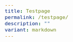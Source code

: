 ```yaml
---
title: Testpage
permalink: /testpage/
description: ""
variant: markdown
---
```

<p></p>
<p></p>


<style>
/* ==========================================================================
   THEME CUSTOMIZATION
   These variables control the main color scheme and text decorations
   ========================================================================== */

:root {
  /* Color Scheme */
  --color-primary: inherit;
  --color-secondary: inherit;
  --color-accent:  inherit;
  --color-background:  inherit;
  --color-text:  inherit;
  --color-text-light:  #888888;
  --color-link: var(--color-primary);
  --color-link-hover: var(--color-accent);
  --color-border: #e0e0e0;

  /* Typography Decorations */
  --heading-font-weight: 700;
  --text-line-height: 1.5;
  --heading-line-height: 1.2;
  --link-decoration: none;
  --link-decoration-hover: none; /* Changed to none */
  --heading-letter-spacing: -0.02em;

  /* Animation */
  --transition-speed: 0.8s; /* Added transition speed variable */
  --transition-timing: cubic-bezier(0.4, 0, 0.2, 1); /* Added smooth easing */

  /* Spacing and Layout */
  --content-width: 100%;
  --spacing-unit: 1rem;
  --border-radius: 4px;
  --box-shadow: 0 2px 4px rgba(0, 0, 0, 0.1);

  /* Typography Scale */
  --step--2: clamp(0.7813rem, 0.7615rem + 0.0988vw, 0.88rem);
  --step--1: clamp(0.9375rem, 0.905rem + 0.1625vw, 1.1rem);
  --step-0: clamp(1.125rem, 1.075rem + 0.25vw, 1.375rem);
  --step-1: clamp(1.35rem, 1.2763rem + 0.3688vw, 1.7188rem);
  --step-2: clamp(1.62rem, 1.5143rem + 0.5284vw, 2.1484rem);
  --step-3: clamp(1.944rem, 1.7957rem + 0.7415vw, 2.6855rem);
  --step-4: clamp(2.3328rem, 2.128rem + 1.0241vw, 3.3569rem);
  --step-5: clamp(2.7994rem, 2.52rem + 1.3968vw, 4.1962rem);
}

/* ==========================================================================
   Reset & Base Styles
   ========================================================================== */
/* 1. Use a more-intuitive box-sizing model */
*, *::before, *::after {
  box-sizing: border-box;
}

/* Reset Margins and Padding */
* {
  margin: 0;
  padding: 0;  /* [2] Reset default margins and padding to create a consistent baseline for styling. */

}

html {
  font-size: 100%; /* [3] Define base font size in percentage for accessibility. */
  size-interpolation: allow-keywords;
}

body {
  min-height: 100vh;
  scroll-behavior: smooth;
  text-rendering: optimizeSpeed;
  line-height: var(--text-line-height);
  font-size: var(--step-0);
  color: var(--color-text);
  background-color: var(--color-background);
  /* 4. Improve text rendering */
  -webkit-font-smoothing: antialiased;
}

/* 5. Improve media defaults */
img, picture, video, canvas, svg {
  display: block;
  max-width: 100%;
}

/* ==========================================================================
   Table Reset
   ========================================================================== */

table {
  max-width: 100%; /* Ensure tables are responsive */
  border-collapse: collapse; /* Remove space between borders */
  border-spacing: 0; /* Reset spacing between cells if border-collapse is overridden */
}

th,
td {
  padding: 0; /* Remove default padding */
  margin: 0; /* Remove default margin */
  border: none; /* Remove default borders */
  text-align: left; /* Standard alignment */
  vertical-align: top; /* Consistent vertical alignment */
}

caption {
  text-align: center; /* Default to center for captions */
  font-size: inherit; /* Match caption font size with surrounding text */
  font-weight: normal; /* Remove bold default styling */
  padding: 0; /* Remove extra spacing */
}

thead,
tbody,
tfoot {
  display: table-row-group; /* Ensure consistent group behavior */
  vertical-align: middle; /* Align content properly within cells */
}

tr {
  margin: 0; /* Reset row-specific margins */
  padding: 0; /* Reset row-specific padding */
}

th {
  font-weight: bold; /* Ensure header cells stand out */
}

td {
  font-weight: normal; /* Regular text weight for data cells */
  word-wrap: break-word; /* Ensure long content wraps within cells */
}

/* 

/* 6. Inherit fonts for form controls */
input, button, textarea, select {
  font: inherit;
}

/* 7. Avoid text overflows */
p, h1, h2, h3, h4, h5, h6 {
  overflow-wrap: break-word;
}

/* 8. Improve line wrapping */
p {
  text-wrap: pretty;
}
h1, h2, h3, h4, h5, h6 {
  text-wrap: balance;
}

/*
  9. Create a root stacking context
*/
#root, #__next {
  isolation: isolate;
}

/* ==========================================================================
   Typography
   ========================================================================== */

h1,
.h1,
h2,
.h2,
h3,
.h3,
h4,
.h4,
h5,
.h5 {
  font-weight: var(--heading-font-weight);
  line-height: var(--heading-line-height);
  letter-spacing: var(--heading-letter-spacing);
  color: var(--color-secondary);
}

h1,
.h1 {
  font-size: var(--step-5);
  margin-bottom: var(--spacing-unit);
}

h2,
.h2 {
  font-size: var(--step-4);
  margin-bottom: calc(var(--spacing-unit) * 0.8);
}

h3,
.h3 {
  font-size: var(--step-3);
  margin-bottom: calc(var(--spacing-unit) * 0.6);
}

h4,
.h4 {
  font-size: var(--step-2);
  margin-bottom: calc(var(--spacing-unit) * 0.5);
}

h5,
.h5 {
  font-size: var(--step-1);
  margin-bottom: calc(var(--spacing-unit) * 0.4);
}

small,
.text-small {
  font-size: var(--step--1);
  color: var(--color-text-light);
}

.text-xs {
  font-size: var(--step--2);
  color: var(--color-text-light);
}

p,
ul,
ol {
  font-size: var(--step-0);
  margin-bottom: var(--spacing-unit);
  color: var(--color-text);
}

.yck-details__content ul, .yck-details__content ol, .yck-details__content ul li,
.yck-details__content ol li,
li {
  list-style: none; /* Removes default marker */
  padding: 0;
  margin: 0;
}

.yck-strong {
  font-weight: 700;
}

/* Base styles for yck-details */
.yck-details {
    border-top: 1px solid rgba(0, 0, 0, 0.15);
    /* border-bottom: 1px solid rgba(0, 0, 0, 0.25); */
	margin-top: clamp(0.5rem, 5%, 2rem);
    margin-bottom: clamp(1rem, 5% 1.5rem);
    overflow: hidden;
    transition: border-color 0.7s;
}

.yck-details:hover {
    border-color: #555;
}

/* Summary styles */
.yck-details__summary {
    display: flex;
    align-items: center;
    justify-content: space-between;
    cursor: pointer;
    margin-top: clamp(0.5rem, 5%, 2rem);
    text-transform: uppercase;
/*    font-size: clamp(1.25rem, 4vw, 2rem);*/
}

.yck-details__summary::after {
    content: "+";
    font-size: 1.5rem;
    color: #999;
    transition: transform 0.5s ease-in-out;
    margin-right: 1rem;
}

/* Rotate marker when open */
.yck-details[open] .yck-details__summary::after {
    transform: rotate(-45deg);
}

/* Initial state for content (hidden) */
.yck-details__content {
    max-height: auto;
	  margin-bottom: clamp(1.25rem, 5%, 1.75rem);
    opacity: 0;
    overflow: hidden;
    padding: 0;
    animation: fadeOutSlideUp 0.5s ease forwards; /* Default close state */
}

/* When open, animate slide and fade in */
.yck-details[open] .yck-details__content {
    animation: fadeInSlideDown 0.5s ease forwards;
}

/* Keyframe for fade-in and slide-down */
@keyframes fadeInSlideDown {
    0% {
        max-height: auto;
        opacity: 0;
    }
    100% {
        max-height: auto; /* Adjust as needed */
        opacity: 1;
    }
}

/* Keyframe for fade-out and slide-up */
@keyframes fadeOutSlideUp {
    0% {
        max-height: auto;
        opacity: 1;
    }
    100% {
        max-height: auto;
        opacity: 0;
    }
}




.yck-table {
  border-collapse: collapse;
  line-height: 1.5rem;
  max-width: 100%;
  margin-top: 1.5em;
}

.yck-th {
  background-color: #f2f2f2;
  /* padding: clamp(1rem, 5%, 3rem); */
  text-align: left;
  border-bottom: 1px solid #ddd;
  text-transform: uppercase;
}

.yck-th h5 {
  margin: 0 0 0.5em 0;
/*  font-size: clamp(1.05rem, 2vw, 1.55rem);*/
}

.yck-td {
/*  font-size: clamp(1rem, 5%, 2rem);*/
  /* padding: 1.5rem clamp(1rem, 5%, 3rem); */
  border-bottom: 1px solid #ddd;
  max-width: 300px;
  word-wrap: break-word;
}

.yck-flexbox-grid {
  --min: 22ch;
  --gap: 1.5em;

  display: flex;
  flex-wrap: wrap;
  gap: var(--gap);
}

.yck-flexbox-grid > * {
  flex: 1 1 var(--min);
}


/* Base styles for the accordion */
ul.jekyllcodex_accordion {
  margin: 1.4rem 0 !important;
  padding: 0;
  list-style: none; /* Remove bullets from the main list */
  border-bottom: 1px solid rgba(0, 0, 0, 0.25);
}

ul.jekyllcodex_accordion > li {
  border-top: 1px solid rgba(0, 0, 0, 0.25);
  overflow: hidden;
  transition: border-color 0.7s;
}

ul.jekyllcodex_accordion > li:hover {
  border-color: #555;
}

ul.jekyllcodex_accordion > li > label {
  display: block;
  cursor: pointer;
  font-weight: 700;
  font-size: clamp(1.5rem, 4vw, 2.25rem);
  padding: 1rem clamp(1rem, 5%, 2rem);
}

ul.jekyllcodex_accordion > li > label::before {
  content: "+";
  font-size: 1.25rem;
  color: #999;
  margin-right: 0.5rem;
  transition: transform 0.5s ease-in-out;
}

ul.jekyllcodex_accordion > li > div {
  max-height: auto;
  opacity: 0;
  overflow: hidden;
  transition: max-height 0.5s ease, opacity 0.5s ease;
  padding: 0;
}

ul.jekyllcodex_accordion > li > input {
  display: none;
}

ul.jekyllcodex_accordion > li > input:checked + label::before {
  transform: rotate(-45deg);
}

ul.jekyllcodex_accordion > li > input:checked + label + div {
  max-height: auto;
  opacity: 1;
  padding: 0.5rem clamp(0.5rem, 5%, 2rem);
}

ul.jekyllcodex_accordion > li > div > p {
  margin: 0;
  /* font-size: clamp(1rem, 5%, 2rem); */
  color: #555;
}
/* Ensure no bullet points for ALL nested ul within jekyllcodex_accordion */
ul.jekyllcodex_accordion ul,
ul.jekyllcodex_accordion ol {
    list-style: none; /* Remove bullet points and numbers */
    padding-left: 0; /* Remove default indentation */
    margin-left: 0;  /* Extra margin reset for some browsers */
}

/* Reset nested li within any div or ul */
ul.jekyllcodex_accordion li > div ul > li,
ul.jekyllcodex_accordion li > div ol > li {
    list-style: none; /* Ensures nested lists have no bullets or numbers */
}

/* Remove bullet points from any nested ul */
ul.jekyllcodex_accordion ul {
  list-style: none; /* Disable bullet points for nested lists */
  padding-left: 0; /* Remove default padding */
}

ul.jekyllcodex_accordion ul > li {
  padding-left: 1rem; /* Optional: Adjust left padding for better alignment */
}
</style>

  